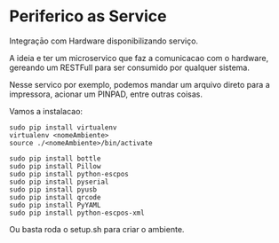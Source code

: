 # Periferico as Service
Integraçāo com Hardware disponibilizando serviço.

A ideia e ter um microservico que faz a comunicacao com o hardware, gereando um RESTFull para ser consumido por qualquer sistema.

Nesse servico por exemplo, podemos mandar um arquivo direto para a impressora, acionar um PINPAD, entre outras coisas.

Vamos a instalacao:
```
sudo pip install virtualenv
virtualenv <nomeAmbiente>
source ./<nomeAmbiente>/bin/activate

sudo pip install bottle
sudo pip install Pillow
sudo pip install python-escpos
sudo pip install pyserial
sudo pip install pyusb
sudo pip install qrcode
sudo pip install PyYAML
sudo pip install python-escpos-xml

```
Ou basta roda o setup.sh para criar o ambiente.
